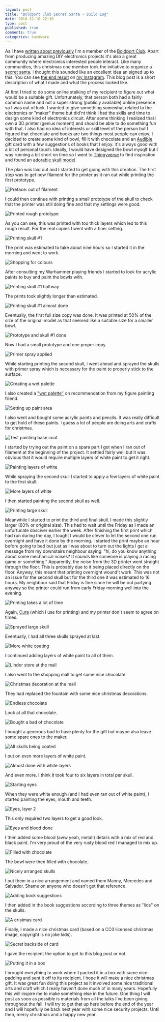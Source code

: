 ```yaml
---
layout: post
title: "Boldport Club Secret Santa - Build Log"
date: 2018-12-18 22:10
type: post
published: true
comments: true
categories: hardware
---
```


As I have [written about previously](/hardware/2016/08/03/boldport-project-tap.html) I'm a member of the [Boldport Club](https://www.boldport.club).
Apart from producing amazing DIY electronics projects it's also a great community where electronics interested people interact.
Like many communities, this christmas one member took the initiative to organize a [secret santa](https://en.wikipedia.org/wiki/Secret_Santa).
I thought this sounded like an excellent idea an signed up to this. You can see [the end result](https://www.instagram.com/p/BrgNuDYhby8/) on [my Instagram](https://www.instagram.com/zetatwo/).
This blog post is a short description of what I made and what the process looked like.

At first I tried to do some online stalking of my recipient to figure out what would be a suitable gift.
Unfortunately, that person both had a fairly common name and not a super strong (publicly available) online presence so I was out of luck.
I wanted to give something somewhat related to the electronics or "maker" theme but did'nt think I had the skills and time to design some kind of electronics circuit.
After some thinking I realized that I own a 3D printer (genius moment) and should be able to do something fun with that. I also had no idea of interests or skill level of the person but I figured that chocolate and books are two things most people can enjoy. I decided to create some kind of bowl, fill it with chocolate and an [Audible](https://www.audible.com/) gift card with a few suggestions of books that I enjoy. It's always good with a bit of personal touch.
Ideally, I would have designed the bowl mysqlf but I was running a bit short on time so I went to [Thingyverse](https://www.thingiverse.com/) to find inspiration and found an [adorable skull model](https://www.thingiverse.com/thing:2995849).

The plan was laid out and I started to get going with this creation. The first step was to get new filament for the printer as it ran out while printing the first prototype.

![Preface: out of filament](/assets/images/hardware/secretsanta/1-filament.jpg)

I could then continue with printing a small prototype of the skull to check that the printer was still doing fine and that my settings were good.

![Printed rough prototype](/assets/images/hardware/secretsanta/2-prototype.jpg)

As you can see, this was printed with too thick layers which led to this rough result. For the real copies I went with a finer setting.

![Printing skull #1](/assets/images/hardware/secretsanta/3-printing-1.jpg)

The print was estimated to take about nine hours so I started it in the morning and went to work.

![Shopping for colours](/assets/images/hardware/secretsanta/4-shopping.jpg)

After consulting my Warhammer playing friends I started to look for acrylic paints to buy and paint the bowls with.

![Printing skull #1 halfway](/assets/images/hardware/secretsanta/5-printing-2.jpg)

The prints took slightly longer than estimated.

![Printing skull #1 almost done](/assets/images/hardware/secretsanta/6-printing-3.jpg)

Eventually, the first full size copy was done. It was printed at 50% of the size of the original model as that seemed like a suitable size for a smaller bowl.

![Prototype and skull #1 done](/assets/images/hardware/secretsanta/7-printed-1.jpg)

Now I had a small prototype and one proper copy.

![Primer spray applied](/assets/images/hardware/secretsanta/8-sprayed-1.jpg)

While starting printing the second skull, I went ahead and sprayed the skulls with primer spray which is necessary for the paint to properly stick to the surface.

![Creating a wet palette](/assets/images/hardware/secretsanta/9-wetpalette.jpg)

I also created a ["wet palette"](https://www.youtube.com/watch?v=96mjmqWTPfM) on recommendation from my figure painting friend.

![Setting up paint area](/assets/images/hardware/secretsanta/10-paints.jpg)

I also went and bought some acrylic paints and pencils. It was really difficult to get hold of these paints. I guess a lot of people are doing arts and crafts for christmas.

![Test painting base coat](/assets/images/hardware/secretsanta/11-testpaint.jpg)

I started by trying out the paint on a spare part I got when I ran out of filament at the beginning of the project. It settled fairly well but it was obvious that it would require multiple layers of white paint to get it right.

![Painting layers of white](/assets/images/hardware/secretsanta/12-coating-1.jpg)

While spraying the second skull I started to apply a few layers of white paint to the first skull.

![More layers of white](/assets/images/hardware/secretsanta/13-coating-2.jpg)

I then started painting the second skull as well.

![Printing large skull](/assets/images/hardware/secretsanta/14-printing-4.jpg)

Meanwhile I started to print the third and final skull. I made this slightly larger (60% or original size). This had to wait until the Friday as I made an unfortunate dosciver earlier the week.
After finishing the first print which had run during the day, I tought I would be clever to let the second one run overnight and have it done by the morning.
I started the print maybe an hour before going to bed but just as I was about to turn out the lights I get a message from my downstairs neighbour saying: "hi, do you know anything about some mechanical noises? It sounds like someone is playing a racing game or something." Apparently, the noise from the 3D printer went straight through the floor. This is probably due to it being placed directly on the floor. Anyway, this meant that printing overnight wound't work.
This was not an issue for the second skull but for the third one it was estimated to 16 hours. My neighbour said that Friday is fine since he will be out partying anyway so the printer could run from early Friday morning well into the evening.

![Printing takes a lot of time](/assets/images/hardware/secretsanta/15-time.jpg)

Again, [Cura](https://ultimaker.com/en/products/ultimaker-cura-software) (which I use for printing) and my printer don't seem to agree on times.

![Sprayed large skull](/assets/images/hardware/secretsanta/16-sprayed-2.jpg)

Eventually, I had all three skulls sprayed at last.

![More white coating](/assets/images/hardware/secretsanta/17-coating-3.jpg)

I continued adding layers of white paint to all of them.

![Lindor store at the mall](/assets/images/hardware/secretsanta/18-mall-1.jpg)

I also went to the shopping mall to get some nice chocolate.

![Christmas decoration at the mall](/assets/images/hardware/secretsanta/19-mall-2.jpg)

They had replaced the fountain with some nice christmas decorations.

![Endless chocolate](/assets/images/hardware/secretsanta/20-candy-1.jpg)

Look at all that chocolate.

![Bought a bad of chocolate](/assets/images/hardware/secretsanta/21-candy-2.jpg)

I bought a generous bad to have plenty for the gift but maybe also leave some spare ones to the maker.

![All skulls being coated](/assets/images/hardware/secretsanta/22-coating-4.jpg)

I put on even more layers of white paint.

![Almost done with white layers](/assets/images/hardware/secretsanta/23-coating-5.jpg)

And even more. I think it took four to six layers in total per skull.

![Starting eyes](/assets/images/hardware/secretsanta/24-eyes-1.jpg)

When they were white enough (and I had even ran out of white paint), I started painting the eyes, mouth and teeth.

![Eyes, layer 2](/assets/images/hardware/secretsanta/25-eyes-2.jpg)

This only required two layers to get a good look.

![Eyes and blood done](/assets/images/hardware/secretsanta/26-blood.jpg)

I then added some blood (aww yeah, metal!) details with a mix of red and black paint.
I'm very proud of the very rusty blood red I managed to mix up.

![Filled with chocolate](/assets/images/hardware/secretsanta/27-filled.jpg)

The bowl were then filled with chocolate.

![Nicely arranged skulls](/assets/images/hardware/secretsanta/28-arranged.jpg)

I put them in a nice arrangement and named them Manny, Mercedes and Salvador.
Shame on anyone who doesn't get that reference.

![Adding book suggestions](/assets/images/hardware/secretsanta/29-booktips.jpg)

I then added in the book suggestions according to three themes as "lids" on the skulls.

![A cristmas card](/assets/images/hardware/secretsanta/30-card-1.jpg)

Finally, I made a nice christmas card (based on a CC0 licensed christmas image, copyright is no joke kids).

![Secret backside of card](/assets/images/hardware/secretsanta/31-card-2.jpg)

I gave the recipient the option to get to this blog post or not.

![Putting it in a box](/assets/images/hardware/secretsanta/32-packing.jpg)

I brought everything to work where I packed it in a box with some nice padding and sent it off to its recipient.
I hope it will make a nice christmas gift. It was great fun doing this project as it involved some nice traditional arts and craft which I really haven't done much of in many years.
Hopefully this will inspire me to make something else in the future. One thing I will post as soon as possible is materials from all the talks I've been giving throughout the fall.
I will try to get that up here before the end of the year and I will hopefully be back next year with some nice security projects.
Until then, merry christmas and a happy new year.
